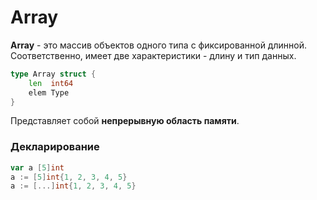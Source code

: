 # Array

**Array** - это массив объектов одного типа с фиксированной длинной. Соответственно,
имеет две характеристики - длину и тип данных.

```go
type Array struct {
    len  int64
    elem Type
}
```

Представляет собой **непрерывную область памяти**.

### Декларирование

```go
var a [5]int
a := [5]int{1, 2, 3, 4, 5}
a := [...]int{1, 2, 3, 4, 5}
```
